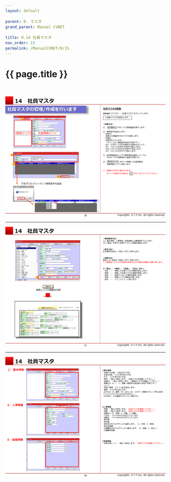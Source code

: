 ```yaml
---
layout: default

parent: 0. マスタ
grand_parent: Manual CVNET

title: 0.14 社員マスタ
nav_order: 15
permalink: /ManualCVNET/0/15
---
```


# {{ page.title }} <br/><br/>


<a href="/img/Master/Master37.PNG" target="_blank">
<img src="/img/Master/Master37.PNG" alt="login image"></a>

---

<a href="/img/Master/Master38.PNG" target="_blank">
<img src="/img/Master/Master38.PNG" alt="login image"></a>

---

<a href="/img/Master/Master39.PNG" target="_blank">
<img src="/img/Master/Master39.PNG" alt="login image"></a>

